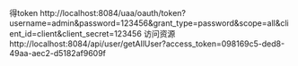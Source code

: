 得token
http://localhost:8084/uaa/oauth/token?username=admin&password=123456&grant_type=password&scope=all&client_id=client&client_secret=123456
访问资源
http://localhost:8084/api/user/getAllUser?access_token=098169c5-ded8-49aa-aec2-d5182af9609f